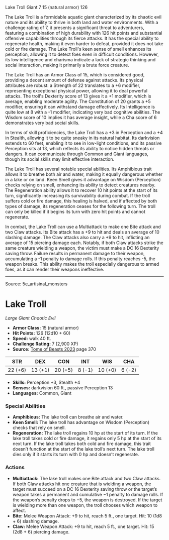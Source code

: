<MonsterName/>Lake Troll</MonsterName>
<CreatureType/>Giant</CreatureType>
<CR/>7</CR>
<AC/>15 (natural armor)</AC>
<HP/>126</HP>
<summary>The Lake Troll is a formidable aquatic giant characterized by its chaotic evil nature and its ability to thrive in both land and water environments. With a challenge rating of 7, it presents a significant threat to adventurers, featuring a combination of high durability with 126 hit points and substantial offensive capabilities through its fierce attacks. It has the special ability to regenerate health, making it even harder to defeat, provided it does not take cold or fire damage. The Lake Troll's keen sense of smell enhances its perception, allowing it to detect foes even in difficult conditions. However, its low intelligence and charisma indicate a lack of strategic thinking and social interaction, making it primarily a brute force creature.</summary>

<detail>

The Lake Troll has an Armor Class of 15, which is considered good, providing a decent amount of defense against attacks. Its physical attributes are robust: a Strength of 22 translates to a +6 modifier, representing exceptional physical power, allowing it to deal powerful attacks. The troll's Dexterity score of 13 gives it a +1 modifier, which is average, enabling moderate agility. The Constitution of 20 grants a +5 modifier, ensuring it can withstand damage effectively. Its Intelligence is quite low at 8 with a -1 modifier, indicating very bad cognitive abilities. The Wisdom score of 10 implies it has average insight, while a Cha score of 6 demonstrates very bad social skills.

In terms of skill proficiencies, the Lake Troll has a +3 in Perception and a +4 in Stealth, allowing it to be quite sneaky in its natural habitat. Its darkvision extends to 60 feet, enabling it to see in low-light conditions, and its passive Perception sits at 13, which reflects its ability to notice hidden threats or dangers. It can communicate through Common and Giant languages, though its social skills may limit effective interaction.

The Lake Troll has several notable special abilities. Its Amphibious trait allows it to breathe both air and water, making it equally dangerous whether in a lake or on land. Keen Smell gives it advantage on Wisdom (Perception) checks relying on smell, enhancing its ability to detect creatures nearby. The Regeneration ability allows it to recover 10 hit points at the start of its turn, significantly increasing its survivability during combat. If the troll suffers cold or fire damage, this healing is halved, and if affected by both types of damage, its regeneration ceases for the following turn. The troll can only be killed if it begins its turn with zero hit points and cannot regenerate.

In combat, the Lake Troll can use a Multiattack to make one Bite attack and two Claw attacks. Its Bite attack has a +9 to hit and deals an average of 10 slashing damage. The Claw attacks also carry a +9 to hit, inflicting an average of 15 piercing damage each. Notably, if both Claw attacks strike the same creature wielding a weapon, the victim must make a DC 16 Dexterity saving throw. Failure results in permanent damage to their weapon, accumulating a -1 penalty to damage rolls. If this penalty reaches -5, the weapon breaks. This ability makes the troll especially dangerous to armed foes, as it can render their weapons ineffective.</detail>



---

Source: 5e_artisinal_monsters

# Lake Troll

*Large* *Giant* *Chaotic Evil*

- **Armor Class:** 15 (natural armor)
- **Hit Points:** 126 (12d10 + 60)
- **Speed:** walk 40 ft.
- **Challenge Rating:** 7 (2,900 XP)
- **Source:** [Tome of Beasts 2023](https://koboldpress.com/kpstore/product/tome-of-beasts-1-2023-edition/) page 370

| STR | DEX | CON | INT | WIS | CHA |
| --- | --- | --- | --- | --- | --- |
| 22 (+6) | 13 (+1) | 20 (+5) | 8 (-1) | 10 (+0) | 6 (-2) |

- **Skills:** Perception +3, Stealth +4
- **Senses:** darkvision 60 ft., passive Perception 13
- **Languages:** Common, Giant

### Special Abilities

- **Amphibious:** The lake troll can breathe air and water.
- **Keen Smell:** The lake troll has advantage on Wisdom (Perception) checks that rely on smell.
- **Regeneration:** The lake troll regains 10 hp at the start of its turn. If the lake troll takes cold or fire damage, it regains only 5 hp at the start of its next turn. If the lake troll takes both cold and fire damage, this trait doesn’t function at the start of the lake troll’s next turn. The lake troll dies only if it starts its turn with 0 hp and doesn’t regenerate.

### Actions

- **Multiattack:** The lake troll makes one Bite attack and two Claw attacks. If both Claw attacks hit one creature that is wielding a weapon, the target must succeed on a DC 16 Dexterity saving throw or the target’s weapon takes a permanent and cumulative −1 penalty to damage rolls. If the weapon’s penalty drops to −5, the weapon is destroyed. If the target is wielding more than one weapon, the troll chooses which weapon to affect.
- **Bite:** Melee Weapon Attack: +9 to hit, reach 5 ft., one target. Hit: 10 (1d8 + 6) slashing damage.
- **Claw:** Melee Weapon Attack: +9 to hit, reach 5 ft., one target. Hit: 15 (2d8 + 6) piercing damage.


